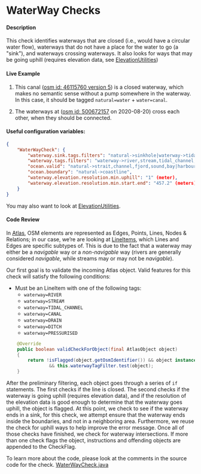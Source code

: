 # WaterWay Checks

#### Description
This check identifies waterways that are closed (i.e., would have a circular water flow), waterways that do not have a place for the water to go (a "sink"), and waterways crossing waterways. It also looks for ways that may be going uphill (requires elevation data, see [ElevationUtilities](../elevationUtilities.md))

#### Live Example
1) This canal ([osm id: 46115760 version 5](https://www.openstreetmap.org/way/46115760)) is a closed waterway, which makes no semantic sense without a pump somewhere in the waterway. In this case, it should be tagged `natural=water` + `water=canal`.

2) The waterways at ([osm id: 500672157](https://www.openstreetmap.org/node/500672157) on 2020-08-20) cross each other, when they should be connected.

#### Useful configuration variables:
```json
{
    "WaterWayCheck": {
        "waterway.sink.tags.filters": "natural->sinkhole|waterway->tidal_channel,drain|manhole->drain",
        "waterway.tags.filters": "waterway->river,stream,tidal_channel,canal,drain,ditch,pressurised",
        "ocean.valid": "natural->strait,channel,fjord,sound,bay|harbour->*&harbour->!no|estuary->*&estuary->!no|bay->*&bay->!no|place->sea|seamark:type->harbour,harbour_basin,sea_area|water->bay,cove,harbour|waterway->artificial,dock",
        "ocean.boundary": "natural->coastline",
        "waterway.elevation.resolution.min.uphill": "1" (meter),
        "waterway.elevation.resolution.min.start.end": "457.2" (meters)
    }
}
```
You may also want to look at [ElevationUtilities](../utilities/elevationUtilities.md).

#### Code Review
In [Atlas](https://github.com/osmlab/atlas), OSM elements are represented as Edges, Points, Lines,
Nodes & Relations; in our case, we’re are looking at [LineItems](https://github.com/osmlab/atlas/blob/dev/src/main/java/org/openstreetmap/atlas/geography/atlas/items/LineItem.java), which Lines and Edges are specific subtypes of. This is due to the fact that a waterway may either be a _navigable_ way or a _non-navigable_ way (rivers are generally considered _navigable_, while streams may or may not be _navigable_).

Our first goal is to validate the incoming Atlas object. Valid features for this check will satisfy
the following conditions:
* Must be an LineItem with one of the following tags:
    * `waterway=RIVER`
    * `waterway=STREAM`
    * `waterway=TIDAL_CHANNEL`
    * `waterway=CANAL`
    * `waterway=DRAIN`
    * `waterway=DITCH`
    * `waterway=PRESSURISED`

```java
    @Override
    public boolean validCheckForObject(final AtlasObject object)
    {
        return !isFlagged(object.getOsmIdentifier()) && object instanceof LineItem
                && this.waterwayTagFilter.test(object);
    }
```

After the preliminary filtering, each object goes through a series of `if` statements. The first checks if the line is closed. The second checks if the waterway is going uphill (requires elevation data), and if the resolution of the elevation data is good enough to determine that the waterway goes uphill, the object is flagged. At this point, we check to see if the waterway ends in a sink, for this check, we attempt ensure that the waterway ends inside the boundaries, and not in a neighboring area. Furthermore, we reuse the check for uphill ways to help improve the error message. Once all of those checks have finished, we check for waterway intersections. If more than one check flags the object, instructions and offending objects are appended to the CheckFlag.


To learn more about the code, please look at the comments in the source code for the check.
[WaterWayCheck.java](../../src/main/java/org/openstreetmap/atlas/checks/validation/linear/lines/WaterWayCheck.java)
